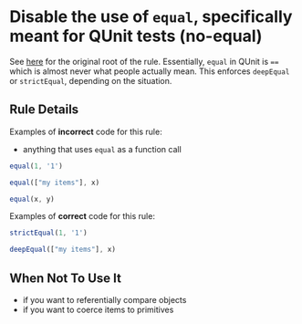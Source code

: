 # Disable the use of `equal`, specifically meant for QUnit tests (no-equal)

See [here](https://medium.com/@aptgetfriends/64ccd116a2cd) for the original root
of the rule. Essentially, `equal` in QUnit is `==` which is almost never what
people actually mean. This enforces `deepEqual` or `strictEqual`, depending on
the situation.

## Rule Details

Examples of **incorrect** code for this rule:

- anything that uses `equal` as a function call

```js
equal(1, '1')

equal(["my items"], x)

equal(x, y)
```

Examples of **correct** code for this rule:

```js
strictEqual(1, '1')

deepEqual(["my items"], x)
```

## When Not To Use It

- if you want to referentially compare objects
- if you want to coerce items to primitives
